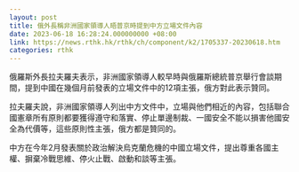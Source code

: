 ```yaml
---
layout: post
title: 俄外長稱非洲國家領導人晤普京時提到中方立場文件內容
date: 2023-06-18 16:28:24.000000000 +08:00
link: https://news.rthk.hk/rthk/ch/component/k2/1705337-20230618.htm
categories: rthk
---
```


俄羅斯外長拉夫羅夫表示，非洲國家領導人較早時與俄羅斯總統普京舉行會談期間，提到中國在幾個月前發表的立場文件中的12項主張，俄方對此表示贊同。

拉夫羅夫說，非洲國家領導人列出中方文件中，立場與他們相近的內容，包括聯合國憲章所有原則都要獲得遵守和落實、停止單邊制裁、一國安全不能以損害他國安全為代價等，這些原則性主張，俄方都是贊同的。

中方在今年2月發表關於政治解決烏克蘭危機的中國立場文件，提出尊重各國主權、摒棄冷戰思維、停火止戰、啟動和談等主張。
